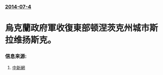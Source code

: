 ### [2014-07-4](/news/2014/07/4/index.md)

##### 
#  烏克蘭政府軍收復東部顿涅茨克州城市斯拉维扬斯克。 




### 信息来源:

1. [中新網](http://www.chinanews.com/gj/2014/07-06/6355186.shtml)
